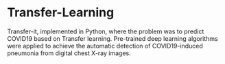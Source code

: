# Transfer-Learning
Transfer-it, implemented in Python, where the problem was to predict COVID19 based on Transfer learning. 
Pre-trained deep learning algorithms were applied to achieve the automatic detection of COVID19-induced pneumonia from digital chest X-ray images.
